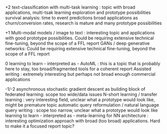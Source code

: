 +2
text-classification with multi-task learning : topic with broad applications, multi-tsak learning exploration and prototype possibilities
survival analysis: time to event predictions broad applications as churn/conversion rates, research is mature and many prototype possibilities

+1
Multi-modal models / image to text : interesting topic and applications with good prototype possibilities. Could be requiring extensive technical fine-tuning, beyond the scope of a FFL report
GANs / deep generative networks: Could be requiring extensive technical fine-tuning, beyond the scope of a FFL report

0
learning to learn - interpreted as - AutoML : this is a topic that is probably here to stay, too broad/fragmented tools for a coherent report
Assisted writing : extremely interesting but perhaps not broad enough commercial applications

-1/-2
asynchronous stochastic gradient descent as building block of federated learning: scope too wide/data issues
N-short learning / transfer learning 	: very interesting field, unclear what a prototype would look like, might be premature topic
automatic query reformulation / natural language query writing 	: scope too narrow, unclear what a prototype would look like
learning to learn - interpreted as - meta-learning for NN architecture  :  interesting optimization approach with broad (too broad) applications. Hard to make it a focused report topic?


	
	

